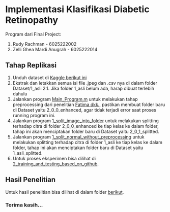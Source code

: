 # Implementasi Klasifikasi Diabetic Retinopathy
Program dari Final Project:
1. Rudy Rachman - 6025222002
2. Zelli Ghea Mardi Anugrah - 6025222014

## Tahap Replikasi
1. Unduh dataset di [Kaggle berikut ini](https://www.kaggle.com/datasets/mariaherrerot/eyepacspreprocess)
2. Ekstrak dan letakkan semua isi file .jpeg dan .csv nya di dalam folder Dataset/1_asli
2.1. Jika folder 1_asli belum ada, harap dibuat terlebih dahulu
3. Jalankan program [Main_Program.m](Entropy_Enhancemnet/Main_Program.m) untuk melakukan tahap preprocessing dari penelitian [Fatima dkk.](https://github.com/ImranNust/DiabeticRetinoPathyDetection), pastikan membuat folder baru di Dataset yaitu 2_0_0_enhanced, agar tidak terjadi error saat proses running program ini.
4. Jalankan program [1_split_image_into_folder](Program/ReferenceUpdated/1_split_image_into_folder.py) untuk melakukan splitting terhadap citra di folder 2_0_0_enhanced ke tiap kelas ke dalam folder, tahap ini akan menciptakan folder baru di Dataset yaitu 2_0_1_splitted.
5. Jalankan program [1_split_normal_without_preprocessing](Program/ReferenceUpdated/1_split_normal_without_preprocessing.py) untuk melakukan splitting terhadap citra di folder 1_asli ke tiap kelas ke dalam folder, tahap ini akan menciptakan folder baru di Dataset yaitu 1_asli_splitted.
6. Untuk proses eksperimen bisa dilihat di [2_training_and_testing_based_on_github](Program/ReferenceUpdated/2_training_and_testing_based_on_github.ipynb).

## Hasil Penelitian
Untuk hasil penelitian bisa dilihat di dalam folder [berikut](Result/2_4_reference_updated).

### Terima kasih...